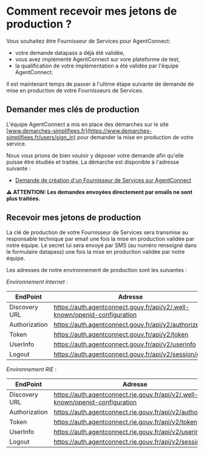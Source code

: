 # Comment recevoir mes jetons de production ?

Vous souhaitez être Fournisseur de Services pour AgentConnect:

- votre demande datapass a déjà été validée,
- vous avez implémenté AgentConnect sur vore plateforme de test,
- la qualification de votre implémentation a été validée par l'équipe AgentConnect.

Il est maintenant temps de passer à l'ultime étape suivante de demande de mise en production de votre Fournisseurs de Services.

## Demander mes clés de production

L'équipe AgentConnect a mis en place des démarches sur le site [www.demarches-simplifiees.fr](https://www.demarches-simplifiees.fr/users/sign_in) pour demander la mise en production de votre service.

Nous vous prions de bien vouloir y déposer votre demande afin qu'elle puisse être étudiée et traitée. La démarche est disponible à l'adresse suivante :

- [Demande de création d'un Fournisseur de Services sur AgentConnect](https://www.demarches-simplifiees.fr/commencer/demande-creation-fs-fca)


**:warning: ATTENTION: Les demandes envoyées directement par emails ne sont plus traitées.**

## Recevoir mes jetons de production


La clé de production de votre Fournisseur de Services sera transmise au responsable technique par email une fois la mise en production validée par notre équipe.
Le secret lui sera envoyé par SMS (au numéro renseigné dans le formulaire datapass) une fois la mise en production validée par notre équipe.

Les adresses de notre environnement de production sont les suivantes :

*Environnement Internet* :

| EndPoint | Adresse |
| ------ | ------ |
| Discovery URL | https://auth.agentconnect.gouv.fr/api/v2/.well-known/openid-configuration |
| Authorization | https://auth.agentconnect.gouv.fr/api/v2/authorize |
| Token | https://auth.agentconnect.gouv.fr/api/v2/token |
| UserInfo | https://auth.agentconnect.gouv.fr/api/v2/userinfo |
| Logout | https://auth.agentconnect.gouv.fr/api/v2/session/end |

*Environnement RIE* :

| EndPoint | Adresse |
| ------ | ------ |
| Discovery URL | https://auth.agentconnect.rie.gouv.fr/api/v2/.well-known/openid-configuration |
| Authorization | https://auth.agentconnect.rie.gouv.fr/api/v2/authorize |
| Token | https://auth.agentconnect.rie.gouv.fr/api/v2/token |
| UserInfo | https://auth.agentconnect.rie.gouv.fr/api/v2/userinfo |
| Logout | https://auth.agentconnect.rie.gouv.fr/api/v2/session/end |
